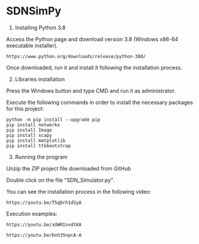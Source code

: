 # SDNSimPy

1. Installing Python 3.8

Access the Python page and download version 3.8 (Windows x86-64 executable installer).

    https://www.python.org/downloads/release/python-380/
              
Once downloaded, run it and install it following the installation process.

2. Libraries installation

Press the Windows button and type CMD and run it as administrator.
    
Execute the following commands in order to install the necessary packages for this project:
    
    python -m pip install --upgrade pip
    pip install networkx
    pip install Image
    pip install scapy
    pip install matplotlib
    pip install ttkbootstrap

3. Running the program

Unzip the ZIP project file downloaded from GitHub 
    
Double click on the file "SDN_Simulator.py".

You can see the installation process in the following video:

    https://youtu.be/T5qDrh1dSyA

Execution examples:

    https://youtu.be/xUWRIovdtKA
    
    https://youtu.be/bnh35npcA-A
